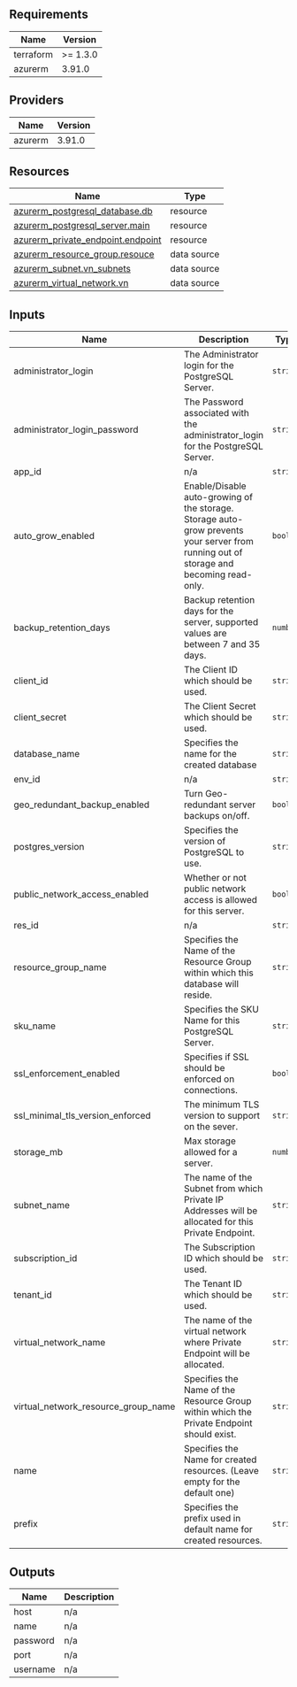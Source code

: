 <!-- BEGIN_TF_DOCS -->
## Requirements

| Name | Version |
|------|---------|
| terraform | >= 1.3.0 |
| azurerm | 3.91.0 |

## Providers

| Name | Version |
|------|---------|
| azurerm | 3.91.0 |

## Resources

| Name | Type |
|------|------|
| [azurerm_postgresql_database.db](https://registry.terraform.io/providers/hashicorp/azurerm/3.91.0/docs/resources/postgresql_database) | resource |
| [azurerm_postgresql_server.main](https://registry.terraform.io/providers/hashicorp/azurerm/3.91.0/docs/resources/postgresql_server) | resource |
| [azurerm_private_endpoint.endpoint](https://registry.terraform.io/providers/hashicorp/azurerm/3.91.0/docs/resources/private_endpoint) | resource |
| [azurerm_resource_group.resouce](https://registry.terraform.io/providers/hashicorp/azurerm/3.91.0/docs/data-sources/resource_group) | data source |
| [azurerm_subnet.vn_subnets](https://registry.terraform.io/providers/hashicorp/azurerm/3.91.0/docs/data-sources/subnet) | data source |
| [azurerm_virtual_network.vn](https://registry.terraform.io/providers/hashicorp/azurerm/3.91.0/docs/data-sources/virtual_network) | data source |

## Inputs

| Name | Description | Type | Default | Required |
|------|-------------|------|---------|:--------:|
| administrator\_login | The Administrator login for the PostgreSQL Server. | `string` | n/a | yes |
| administrator\_login\_password | The Password associated with the administrator\_login for the PostgreSQL Server. | `string` | n/a | yes |
| app\_id | n/a | `string` | n/a | yes |
| auto\_grow\_enabled | Enable/Disable auto-growing of the storage. Storage auto-grow prevents your server from running out of storage and becoming read-only. | `bool` | n/a | yes |
| backup\_retention\_days | Backup retention days for the server, supported values are between 7 and 35 days. | `number` | n/a | yes |
| client\_id | The Client ID which should be used. | `string` | n/a | yes |
| client\_secret | The Client Secret which should be used. | `string` | n/a | yes |
| database\_name | Specifies the name for the created database | `string` | n/a | yes |
| env\_id | n/a | `string` | n/a | yes |
| geo\_redundant\_backup\_enabled | Turn Geo-redundant server backups on/off. | `bool` | n/a | yes |
| postgres\_version | Specifies the version of PostgreSQL to use. | `string` | n/a | yes |
| public\_network\_access\_enabled | Whether or not public network access is allowed for this server. | `bool` | n/a | yes |
| res\_id | n/a | `string` | n/a | yes |
| resource\_group\_name | Specifies the Name of the Resource Group within which this database will reside. | `string` | n/a | yes |
| sku\_name | Specifies the SKU Name for this PostgreSQL Server. | `string` | n/a | yes |
| ssl\_enforcement\_enabled | Specifies if SSL should be enforced on connections. | `bool` | n/a | yes |
| ssl\_minimal\_tls\_version\_enforced | The minimum TLS version to support on the sever. | `string` | n/a | yes |
| storage\_mb | Max storage allowed for a server. | `number` | n/a | yes |
| subnet\_name | The name of the Subnet from which Private IP Addresses will be allocated for this Private Endpoint. | `string` | n/a | yes |
| subscription\_id | The Subscription ID which should be used. | `string` | n/a | yes |
| tenant\_id | The Tenant ID which should be used. | `string` | n/a | yes |
| virtual\_network\_name | The name of the virtual network where Private Endpoint will be allocated. | `string` | n/a | yes |
| virtual\_network\_resource\_group\_name | Specifies the Name of the Resource Group within which the Private Endpoint should exist. | `string` | n/a | yes |
| name | Specifies the Name for created resources. (Leave empty for the default one) | `string` | `""` | no |
| prefix | Specifies the prefix used in default name for created resources. | `string` | `"hum-rp-postgres-ex-"` | no |

## Outputs

| Name | Description |
|------|-------------|
| host | n/a |
| name | n/a |
| password | n/a |
| port | n/a |
| username | n/a |
<!-- END_TF_DOCS -->